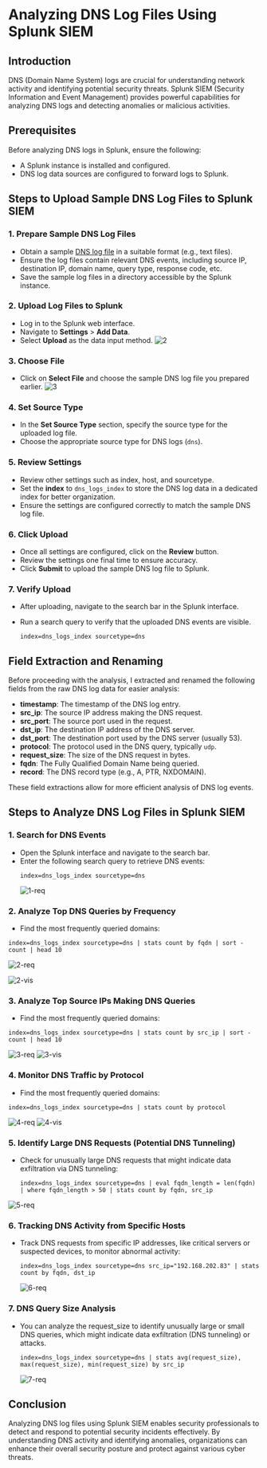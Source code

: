 # Analyzing DNS Log Files Using Splunk SIEM

## Introduction
DNS (Domain Name System) logs are crucial for understanding network activity and identifying potential security threats. Splunk SIEM (Security Information and Event Management) provides powerful capabilities for analyzing DNS logs and detecting anomalies or malicious activities.

## Prerequisites
Before analyzing DNS logs in Splunk, ensure the following:
- A Splunk instance is installed and configured.
- DNS log data sources are configured to forward logs to Splunk.

## Steps to Upload Sample DNS Log Files to Splunk SIEM

### 1. Prepare Sample DNS Log Files
- Obtain a sample [DNS log file](https://www.secrepo.com/maccdc2012/dns.log.gz) in a suitable format (e.g., text files).
- Ensure the log files contain relevant DNS events, including source IP, destination IP, domain name, query type, response code, etc.
- Save the sample log files in a directory accessible by the Splunk instance.

### 2. Upload Log Files to Splunk
- Log in to the Splunk web interface.
- Navigate to **Settings** > **Add Data**.
- Select **Upload** as the data input method.
  ![2](https://github.com/user-attachments/assets/5e19624c-e1f0-4598-a91e-5e0c99a22e1f)

### 3. Choose File
- Click on **Select File** and choose the sample DNS log file you prepared earlier.
![3](https://github.com/user-attachments/assets/294ad308-a092-46f5-98a4-6fe75ae19da5)

### 4. Set Source Type
- In the **Set Source Type** section, specify the source type for the uploaded log file.
- Choose the appropriate source type for DNS logs (`dns`).

### 5. Review Settings
- Review other settings such as index, host, and sourcetype.
- Set the **index** to `dns_logs_index` to store the DNS log data in a dedicated index for better organization.
- Ensure the settings are configured correctly to match the sample DNS log file.

### 6. Click Upload
- Once all settings are configured, click on the **Review** button.
- Review the settings one final time to ensure accuracy.
- Click **Submit** to upload the sample DNS log file to Splunk.

### 7. Verify Upload
- After uploading, navigate to the search bar in the Splunk interface.
- Run a search query to verify that the uploaded DNS events are visible.

  ```spl
  index=dns_logs_index sourcetype=dns
## Field Extraction and Renaming

Before proceeding with the analysis, I extracted and renamed the following fields from the raw DNS log data for easier analysis:

- **timestamp**: The timestamp of the DNS log entry.
- **src_ip**: The source IP address making the DNS request.
- **src_port**: The source port used in the request.
- **dst_ip**: The destination IP address of the DNS server.
- **dst_port**: The destination port used by the DNS server (usually 53).
- **protocol**: The protocol used in the DNS query, typically `udp`.
- **request_size**: The size of the DNS request in bytes.
- **fqdn**: The Fully Qualified Domain Name being queried.
- **record**: The DNS record type (e.g., A, PTR, NXDOMAIN).

These field extractions allow for more efficient analysis of DNS log events.

## Steps to Analyze DNS Log Files in Splunk SIEM

### 1. Search for DNS Events
- Open the Splunk interface and navigate to the search bar.
- Enter the following search query to retrieve DNS events:
  ```spl
  index=dns_logs_index sourcetype=dns
  ```
  ![1-req](https://github.com/user-attachments/assets/09bddbae-1b8a-462a-91cd-5027f3757be2)

### 2. Analyze Top DNS Queries by Frequency
  - Find the most frequently queried domains:
   ```spl
   index=dns_logs_index sourcetype=dns | stats count by fqdn | sort - count | head 10
   ```
![2-req](https://github.com/user-attachments/assets/8bb0a921-9dd7-43a0-b8f5-acee228bda06)

![2-vis](https://github.com/user-attachments/assets/3797dd42-9ab9-47b8-8fe2-64f0b19aa71a)

### 3. Analyze Top Source IPs Making DNS Queries
  - Find the most frequently queried domains:
   ```spl
   index=dns_logs_index sourcetype=dns | stats count by src_ip | sort - count | head 10
   ```
![3-req](https://github.com/user-attachments/assets/ccef2942-9512-4340-bcc2-99298b6c324d)
![3-vis](https://github.com/user-attachments/assets/5a6969d0-5d4b-4135-a990-b7df695f8b4b)

### 4. Monitor DNS Traffic by Protocol
  - Find the most frequently queried domains:
   ```spl
   index=dns_logs_index sourcetype=dns | stats count by protocol
   ```
![4-req](https://github.com/user-attachments/assets/9ec3c614-7d62-4cfd-8162-74a1855a08b3)
![4-vis](https://github.com/user-attachments/assets/abc5c5f8-856d-4eb5-975f-3c557a7c85b9)

### 5. Identify Large DNS Requests (Potential DNS Tunneling)
- Check for unusually large DNS requests that might indicate data exfiltration via DNS tunneling:
   ```spl
   index=dns_logs_index sourcetype=dns | eval fqdn_length = len(fqdn) | where fqdn_length > 50 | stats count by fqdn, src_ip
  ```
![5-req](https://github.com/user-attachments/assets/5815ef97-daea-4ce9-a9ef-320d4e7cd9c1)

### 6. Tracking DNS Activity from Specific Hosts
- Track DNS requests from specific IP addresses, like critical servers or suspected devices, to monitor abnormal activity:
   ```spl
   index=dns_logs_index sourcetype=dns src_ip="192.168.202.83" | stats count by fqdn, dst_ip
   ```
   ![6-req](https://github.com/user-attachments/assets/8521dd3c-9ba2-4f2a-89bf-c07493e638cb)

### 7. DNS Query Size Analysis
- You can analyze the request_size to identify unusually large or small DNS queries, which might indicate data exfiltration (DNS tunneling) or attacks.
   ```spl
   index=dns_logs_index sourcetype=dns | stats avg(request_size), max(request_size), min(request_size) by src_ip
   ```
   ![7-req](https://github.com/user-attachments/assets/72f9aff8-0422-45b5-b717-c543eca4b877)

## Conclusion
Analyzing DNS log files using Splunk SIEM enables security professionals to detect and respond to potential security incidents effectively. By understanding DNS activity and identifying anomalies, organizations can enhance their overall security posture and protect against various cyber threats.


